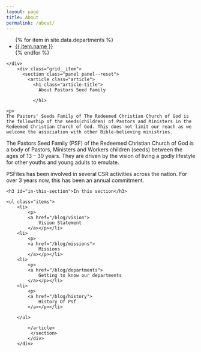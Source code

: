 ```yaml
---
layout: page
title: About
permalink: /about/
---
```


  <div class="grid grid-article">
    <div>
      <div class="sidebar hide--mobile">
      <ul class="sidebar-menu">
   {% for item in site.data.departments %}

   <li class="sidebar-item sidebar-item--depth-0">
      <a class="sidebar-link" href="{{ item.link }}">
        {{ item.name }}
      </a>
    </li>
    {% endfor %}
    </ul>
    </div>
    
    </div>
        <div class="grid__item">
          <section class="panel panel--reset">
            <article class="article">
              <h1 class="article-title">
                About Pastors Seed Family
                
              </h1>
    
    <p>
    The Pastors' Seeds Family of The Redeemed Christian Church of God is the fellowship of the seeds(children) of Pastors and Ministers in the Redeemed Christian Church of God. This does not limit our reach as we welcome the association with other Bible-believing ministries.
</p>
    <p>
    The Pastors Seed Family (PSF) of the Redeemed Christian Church of God is a body of Pastors, Ministers and Workers children (seeds) between the ages of 13 – 30 years. They are driven by the vision of living a godly lifestyle for other youths and young adults to emulate.
    </p>
    <p>
    PSFites has been involved in several CSR activities across the nation. For over 3 years now, this has been an annual commitment.
</p>
 
    <h3 id="in-this-section">In this section</h3>
    
    <ul class="items">
        <li>
            <p>
            <a href="/blog/vision">
                Vision Statement
            </a></p></li>
        <li>
            <p>
            <a href="/blog/missions">
                Missions
            </a></p></li>
        <li>
            <p>
            <a href="/blog/departments">
                Getting to know our departments
            </a></p></li>
        <li>
            <p>
            <a href="/blog/history">
                History Of Psf
            </a></p></li>

        </ul>
    
            </article>
             </section>
            </div>
        </div>